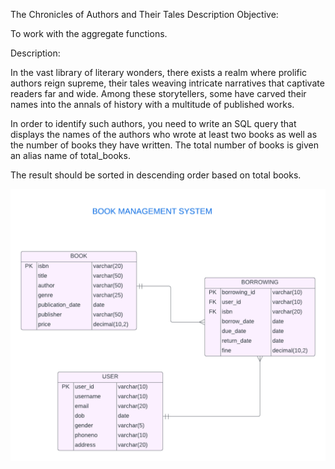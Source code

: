 The Chronicles of Authors and Their Tales
Description
Objective:

To work with the aggregate functions.

Description:

In the vast library of literary wonders, there exists a realm where prolific authors reign supreme, their tales weaving intricate narratives that captivate readers far and wide. Among these storytellers, some have carved their names into the annals of history with a multitude of published works.

In order to identify such authors, you need to write an SQL query that displays the names of the authors who wrote at least two books as well as the number of books they have written. The total number of books is given an alias name of total_books.

The result should be sorted in descending order based on total books.

![image alt](https://github.com/PraveenKumara2k33/Cognizant-JavaStack-Handson-2024/blob/afac1a7b2c141cd56f734326af7175fe08be4c84/Stage%201/SQL%20Programming/image-1.png)
